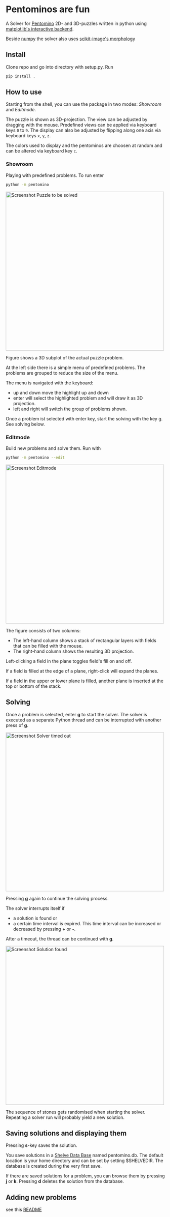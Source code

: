 # Pentominos are fun

A Solver for [Pentomino](https://en.wikipedia.org/wiki/Pentomino) 2D- and 3D-puzzles written in python using 
[matplotlib's interactive backend](https://matplotlib.org/stable/users/explain/figure/backends.html).

Beside [numpy](https://numpy.org) the solver also uses [scikit-image's morphology](https://scikit-image.org/docs/stable/api/skimage.morphology.html)

## Install

Clone repo and go into directory with setup.py. Run
```bash
pip install .
```
## How to use


Starting from the shell, you can use the package in two modes: *Showroom* and *Editmode*.

The puzzle is shown as 3D-projection. The view can be adjusted by dragging with the mouse. Predefined views can be applied via keyboard keys `0` to `9`. 
The display can also be adjusted by 
flipping along one axis via keyboard keys `x`, `y`, `z`.

The colors used to display and the pentominos are choosen at random and
can be altered via keyboard key `c`.

### Showroom
Playing with predefined problems. To run enter 
```bash
python -m pentomino
```
<img width="500" alt="Screenshot Puzzle to be solved" src="https://github.com/Hanspe-3019/pyntomino/assets/55148527/20806250-3040-4c8c-ac62-7329fc90ddd7">

Figure shows a 3D subplot of the actual puzzle problem.

At the left side there is a simple menu of predefined problems.
The problems are grouped to reduce the size of the menu.

The menu is navigated with the keyboard:
 - up and down move the highlight up and down
 - enter will select the highlighted problem and will draw it as 3D projection.
 - left and right will switch the group of problems shown.

Once a problem ist selected with enter key, start the solving with the key g.
See solving below.

### Editmode
Build new problems and solve them. Run with
```bash
python -m pentomino --edit
```
<img width="500" alt="Screenshot Editmode" src="https://github.com/Hanspe-3019/pyntomino/assets/55148527/3125270f-a2b0-4f61-b5fc-0880d6beae9e">

The figure consists of two columns:

 - The left-hand column shows a stack of rectangular layers with fields that can be filled with the mouse.
 - The right-hand column shows the resulting 3D projection.

Left-clicking a field in the plane toggles field's fill on and off.

If a field is filled at the edge of a plane, right-click will expand the planes.

If a field in the upper or lower plane is filled, another plane is inserted at the top or bottom of the stack.  



## Solving
Once a problem is selected, enter **g** to start the solver.
The solver is executed as a separate Python thread
and can be interrupted with another press of **g**.

<img width="500" alt="Screenshot Solver timed out" src="https://github.com/Hanspe-3019/pyntomino/assets/55148527/1a20c1f8-715c-40d6-a44c-84792563e7e6">


Pressing **g** again to continue the solving process.

The solver interrupts itself if
 - a solution is found or
 - a certain time interval is expired. This time interval can be increased or decreased
by pressing **+** or **-**.

After a timeout, the thread can be continued with **g**.

<img width="500" alt="Screenshot Solution found" src="https://github.com/Hanspe-3019/pyntomino/assets/55148527/5b05f658-8fc1-45b1-bc56-bb366733b5af">


The sequence of stones gets randomised when starting the solver.
Repeating a solver run will probably yield a new solution.

## Saving solutions and displaying them

Pressing **s**-key saves the solution. 

You save solutions in a [Shelve Data Base](https://docs.python.org/3/library/shelve.html) named pentomino.db.
The default location is your home directory and can be set by setting $SHELVEDIR.
The database is created during the very first save.


If there are saved solutions for a problem, you can browse them
by pressing **j** or **k**. Pressing **d** deletes the solution from the database.

## Adding new problems
see this <a href=pentomino/problems/README.md>README</a>




